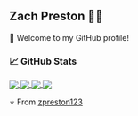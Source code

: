 ## Zach Preston 👨‍💻

🎉 Welcome to my GitHub profile!

### &#x1f4c8; GitHub Stats
<a href="https://github.com/zpreston123">
  <img align="center" src="https://github-readme-stats.vercel.app/api?username=zpreston123&show_icons=true&theme=dark"/>
</a>
<a href="https://github.com/zpreston123">
  <img align="center" src="https://github-readme-stats.vercel.app/api/top-langs/?username=zpreston123&layout=compact&theme=dark"/>
</a>
<a href="https://github.com/zpreston123/blog">
  <img align="center" src="https://github-readme-stats.vercel.app/api/pin/?username=zpreston123&repo=blog&theme=dark"/>
</a>
<a href="https://github.com/zpreston123/hungry-panda-rebuild">
  <img align="center" src="https://github-readme-stats.vercel.app/api/pin/?username=zpreston123&repo=hungry-panda-rebuild&theme=dark"/>
</a>

⭐️ From [zpreston123](https://github.com/zpreston123)
